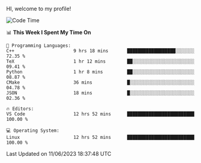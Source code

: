 HI, welcome to my profile!
<!--START_SECTION:waka-->
![Code Time](http://img.shields.io/badge/Code%20Time-861%20hrs%2043%20mins-blue)

📊 **This Week I Spent My Time On** 

```text
💬 Programming Languages: 
C++                      9 hrs 18 mins       ██████████████████░░░░░░░   72.35 % 
TeX                      1 hr 12 mins        ██░░░░░░░░░░░░░░░░░░░░░░░   09.41 % 
Python                   1 hr 8 mins         ██░░░░░░░░░░░░░░░░░░░░░░░   08.87 % 
CMake                    36 mins             █░░░░░░░░░░░░░░░░░░░░░░░░   04.78 % 
JSON                     18 mins             █░░░░░░░░░░░░░░░░░░░░░░░░   02.36 % 

🔥 Editors: 
VS Code                  12 hrs 52 mins      █████████████████████████   100.00 % 

💻 Operating System: 
Linux                    12 hrs 52 mins      █████████████████████████   100.00 % 
```


 Last Updated on 11/06/2023 18:37:48 UTC
<!--END_SECTION:waka-->
